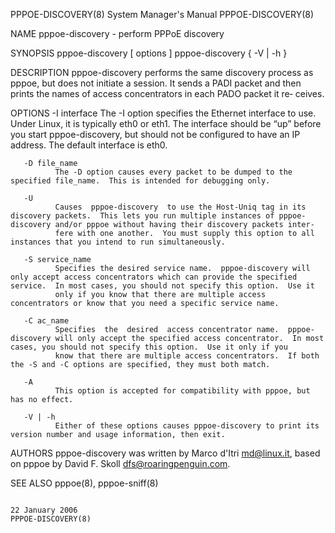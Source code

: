 PPPOE-DISCOVERY(8)                                                                         System Manager's Manual                                                                         PPPOE-DISCOVERY(8)

NAME
       pppoe-discovery - perform PPPoE discovery

SYNOPSIS
       pppoe-discovery [ options ]
       pppoe-discovery { -V | -h }

DESCRIPTION
       pppoe-discovery  performs  the  same discovery process as pppoe, but does not initiate a session.  It sends a PADI packet and then prints the names of access concentrators in each PADO packet it re‐
       ceives.

OPTIONS
       -I interface
              The -I option specifies the Ethernet interface to use.  Under Linux, it is typically eth0 or eth1.  The interface should be “up” before you start pppoe-discovery, but should not be configured
              to have an IP address.  The default interface is eth0.

       -D file_name
              The -D option causes every packet to be dumped to the specified file_name.  This is intended for debugging only.

       -U
              Causes  pppoe-discovery  to use the Host-Uniq tag in its discovery packets.  This lets you run multiple instances of pppoe-discovery and/or pppoe without having their discovery packets inter‐
              fere with one another.  You must supply this option to all instances that you intend to run simultaneously.

       -S service_name
              Specifies the desired service name.  pppoe-discovery will only accept access concentrators which can provide the specified service.  In most cases, you should not specify this option.  Use it
              only if you know that there are multiple access concentrators or know that you need a specific service name.

       -C ac_name
              Specifies  the  desired  access concentrator name.  pppoe-discovery will only accept the specified access concentrator.  In most cases, you should not specify this option.  Use it only if you
              know that there are multiple access concentrators.  If both the -S and -C options are specified, they must both match.

       -A
              This option is accepted for compatibility with pppoe, but has no effect.

       -V | -h
              Either of these options causes pppoe-discovery to print its version number and usage information, then exit.

AUTHORS
       pppoe-discovery was written by Marco d'Itri <md@linux.it>, based on pppoe by David F. Skoll <dfs@roaringpenguin.com>.

SEE ALSO
       pppoe(8), pppoe-sniff(8)

                                                                                               22 January 2006                                                                             PPPOE-DISCOVERY(8)
